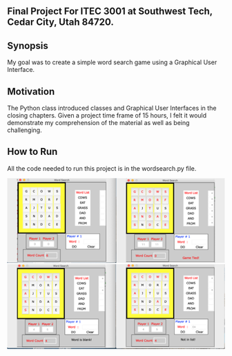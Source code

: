 ## Final Project For ITEC 3001 at Southwest Tech, Cedar City, Utah 84720.

## Synopsis
My goal was to create a simple word search game using a Graphical User Interface.

## Motivation
The Python class introduced classes and Graphical User Interfaces in the closing chapters.  Given a project time frame of 15 hours, I felt it would demonstrate my comprehension of the material as well as being challenging.

## How to Run
All the code needed to run this project is in the wordsearch.py file.

<img src = "Main Screen.png">
<img src = "Errors.png">
